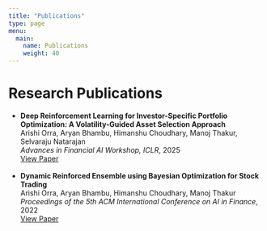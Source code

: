 ```yaml
---
title: "Publications"
type: page
menu:
  main:
    name: Publications
    weight: 40
---
```


<h1>Research Publications</h1>

<ul>
  <li>
    <strong>Deep Reinforcement Learning for Investor-Specific Portfolio Optimization: A Volatility-Guided Asset Selection Approach</strong><br>
    Arishi Orra, Aryan Bhambu, Himanshu Choudhary, Manoj Thakur, Selvaraju Natarajan <br>
    <em>Advances in Financial AI Workshop, ICLR</em>, 2025<br>
    <a href="https://arxiv.org/abs/2505.03760" target="_blank">View Paper</a>
  </li>
  <br>

  <li>
    <strong>Dynamic Reinforced Ensemble using Bayesian Optimization for Stock Trading</strong><br>
    Arishi Orra, Aryan Bhambu, Himanshu Choudhary, Manoj Thakur<br>
    <em>Proceedings of the 5th ACM International Conference on AI in Finance</em>, 2022<br>
    <a href="https://dl.acm.org/doi/abs/10.1145/3677052.3698595" target="_blank">View Paper</a>
  </li>
</ul>
